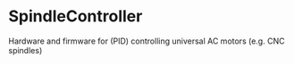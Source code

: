 # SpindleController
Hardware and firmware for (PID) controlling universal AC motors (e.g. CNC spindles)
